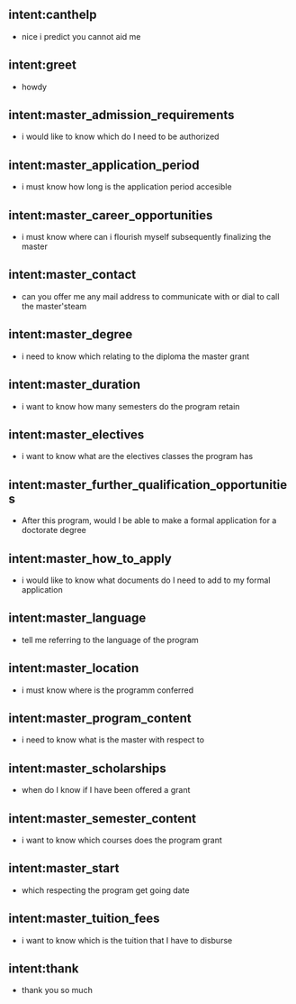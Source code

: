 ## intent:canthelp
- nice i predict you cannot aid me

## intent:greet
- howdy

## intent:master_admission_requirements
- i would like to know which do I need to be authorized

## intent:master_application_period
- i must know how long is the application period accesible

## intent:master_career_opportunities
- i must know where can i flourish myself subsequently finalizing the master

## intent:master_contact
- can you offer me any mail address to communicate with or dial to call the master'steam

## intent:master_degree
- i need to know which relating to the diploma the master grant

## intent:master_duration
- i want to know how many semesters do the program retain

## intent:master_electives
- i want to know what are the electives classes the program has

## intent:master_further_qualification_opportunities
- After this program, would I be able to make a formal application for a doctorate degree

## intent:master_how_to_apply
- i would like to know what documents do I need to add to my formal application

## intent:master_language
- tell me referring to the language of the program

## intent:master_location
- i must know where is the programm conferred

## intent:master_program_content
- i need to know what is the master with respect to

## intent:master_scholarships
- when do I know if I have been offered a grant

## intent:master_semester_content
- i want to know which courses does the program grant

## intent:master_start
- which respecting the program get going date

## intent:master_tuition_fees
- i want to know which is the tuition that I have to disburse

## intent:thank
- thank you so much
